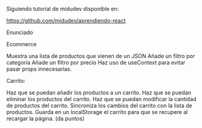 Siguiendo tutorial de midudev disponible en:

https://github.com/midudev/aprendiendo-react

Enunciado

Ecommerce

 Muestra una lista de productos que vienen de un JSON
 Añade un filtro por categoría
 Añade un filtro por precio
Haz uso de useContext para evitar pasar props innecesarias.

Carrito:

 Haz que se puedan añadir los productos a un carrito.
 Haz que se puedan eliminar los productos del carrito.
 Haz que se puedan modificar la cantidad de productos del carrito.
 Sincroniza los cambios del carrito con la lista de productos.
 Guarda en un localStorage el carrito para que se recupere al recargar la página. (da puntos)
